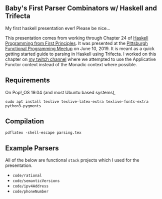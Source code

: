 Baby's First Parser Combinators w/ Haskell and Trifecta
---

My first haskell presentation ever! Please be nice...

This presentation comes from working through Chapter 24 of [Haskell Programming
from First Principles](http://haskellbook.com/). It was presented at the
[Pittsburgh Functional Programming
Meetup](https://www.meetup.com/Pittsburgh-Functional-Programming-Meetup/events/gctsjlyzjbnb/)
on June 10, 2019. It is meant as a quick getting started guide to parsing in
Haskell using Trifecta. I worked on this chapter on [my twitch
channel](https://twitch.tv/chiroptical) where we attempted to use the
Applicative Functor context instead of the Monadic context where possible.

## Requirements

On Pop!_OS 19.04 (and most Ubuntu based systems),

```
sudo apt install texlive texlive-latex-extra texlive-fonts-extra python3-pygments
```

## Compilation

```
pdflatex -shell-escape parsing.tex
```

## Example Parsers

All of the below are functional `stack` projects
which I used for the presentation. 

- `code/rational`
- `code/semanticVersions` 
- `code/ipv4Address`
- `code/phoneNumber`
